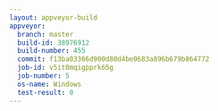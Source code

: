 ```yaml
---
layout: appveyor-build
appveyor:
  branch: master
  build-id: 38976912
  build-number: 455
  commit: f13ba03366d900d80d4be0683a896b679b864772
  job-id: v5it0mqigpprk65g
  job-number: 5
  os-name: Windows
  test-result: 0
---
```


